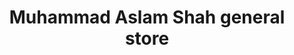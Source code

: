 ---
title: "Muhammad Aslam Shah general store"
url: /karachi/muhammad-aslam-shah-general-store/
shop: general
---